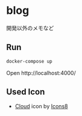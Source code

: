 # blog
開発以外のメモなど

## Run

```bash
docker-compose up
```

Open http://localhost:4000/

## Used Icon

- <a target="_blank" href="https://icons8.com/icon/TBNNeMHyCBKn/cloud">Cloud</a> icon by <a target="_blank" href="https://icons8.com">Icons8</a>
